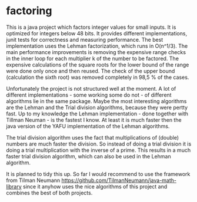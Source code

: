 # factoring

This is a java project which factors integer values for small inputs.
It is optimized for integers below 48 bits.
It provides different implementations, junit tests for correctness and measuring performance.
The best implementation uses the Lehman factorization, which runs in O(n^1/3).
The main performance improvements is removing the expensive range checks in the inner loop for each multiplier k of the number to be factored. The expensive calculations of the square roots for the lower bound of the range were done only once and then reused. The check of the upper bound (calculation the sixth root) was removed completely in 98,5 % of the cases.

Unfortunately the project is not structured well at the moment. A lot of different implementations - some working some do not - of different algorithms lie in the same package. Maybe the most interesting algorithms are the Lehman and the Trial division algorithms, because they were pertty fast. Up to my knowledge the Lehman implementation - done together with Tillman Neuman - is the fastest I know. At least it is much faster then the java version of the YAFU implementation of the Lehman algorithms.

The trial division algorithm uses the fact that multiplications of (double) numbers are much faster the division. So instead of doing a trial division it is doing a trial multiplication with the inverse of a prime. This results in a much faster trial division algorithm, which can also be used in the Lehman algorithm.

It is planned to tidy this up. So far I would recommend to use the framework from Tilman Neumann https://github.com/TilmanNeumann/java-math-library since it anyhow uses the nice algorithms of this project and combines the best of both projects.

